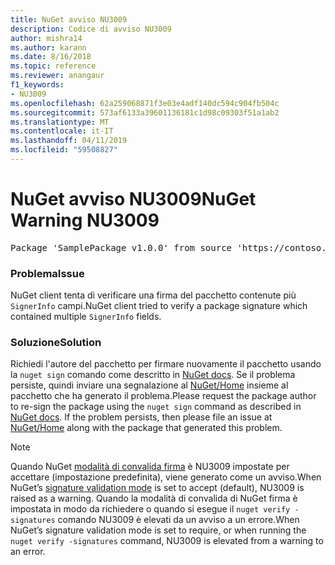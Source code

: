 ```yaml
---
title: NuGet avviso NU3009
description: Codice di avviso NU3009
author: mishra14
ms.author: karann
ms.date: 8/16/2018
ms.topic: reference
ms.reviewer: anangaur
f1_keywords:
- NU3009
ms.openlocfilehash: 62a259068871f3e03e4adf140dc594c904fb504c
ms.sourcegitcommit: 573af6133a39601136181c1d98c09303f51a1ab2
ms.translationtype: MT
ms.contentlocale: it-IT
ms.lasthandoff: 04/11/2019
ms.locfileid: "59508827"
---
```

# <a name="nuget-warning-nu3009"></a><span data-ttu-id="5cb22-103">NuGet avviso NU3009</span><span class="sxs-lookup"><span data-stu-id="5cb22-103">NuGet Warning NU3009</span></span>

<pre>Package 'SamplePackage v1.0.0' from source 'https://contoso.com/index.json': The package signature file does not contain exactly one primary signature.</pre>

### <a name="issue"></a><span data-ttu-id="5cb22-104">Problema</span><span class="sxs-lookup"><span data-stu-id="5cb22-104">Issue</span></span>

<span data-ttu-id="5cb22-105">NuGet client tenta di verificare una firma del pacchetto contenute più `SignerInfo` campi.</span><span class="sxs-lookup"><span data-stu-id="5cb22-105">NuGet client tried to verify a package signature which contained multiple `SignerInfo` fields.</span></span>


### <a name="solution"></a><span data-ttu-id="5cb22-106">Soluzione</span><span class="sxs-lookup"><span data-stu-id="5cb22-106">Solution</span></span>

<span data-ttu-id="5cb22-107">Richiedi l'autore del pacchetto per firmare nuovamente il pacchetto usando la `nuget sign` comando come descritto in [NuGet docs](https://docs.microsoft.com/en-us/nuget/create-packages/sign-a-package). Se il problema persiste, quindi inviare una segnalazione al [NuGet/Home](https://github.com/NuGet/Home/issues) insieme al pacchetto che ha generato il problema.</span><span class="sxs-lookup"><span data-stu-id="5cb22-107">Please request the package author to re-sign the package using the `nuget sign` command as described in [NuGet docs](https://docs.microsoft.com/en-us/nuget/create-packages/sign-a-package). If the problem persists, then please file an issue at [NuGet/Home](https://github.com/NuGet/Home/issues) along with the package that generated this problem.</span></span>


> [!Note]
> <span data-ttu-id="5cb22-108">Quando NuGet [modalità di convalida firma](https://docs.microsoft.com/en-us/nuget/consume-packages/installing-signed-packages#configure-package-signature-requirements) è NU3009 impostate per accettare (impostazione predefinita), viene generato come un avviso.</span><span class="sxs-lookup"><span data-stu-id="5cb22-108">When NuGet’s [signature validation mode](https://docs.microsoft.com/en-us/nuget/consume-packages/installing-signed-packages#configure-package-signature-requirements) is set to accept (default), NU3009 is raised as a warning.</span></span> <span data-ttu-id="5cb22-109">Quando la modalità di convalida di NuGet firma è impostata in modo da richiedere o quando si esegue il `nuget verify -signatures` comando NU3009 è elevati da un avviso a un errore.</span><span class="sxs-lookup"><span data-stu-id="5cb22-109">When NuGet’s signature validation mode is set to require, or when running the `nuget verify -signatures` command, NU3009 is elevated from a warning to an error.</span></span> 
